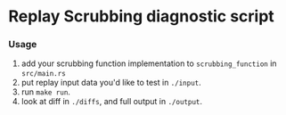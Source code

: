 # Replay Scrubbing diagnostic script

### Usage

1. add your scrubbing function implementation to `scrubbing_function` in `src/main.rs`
1. put replay input data you'd like to test in `./input`.
1. run `make run`.
1. look at diff in `./diffs`, and full output in `./output`.
